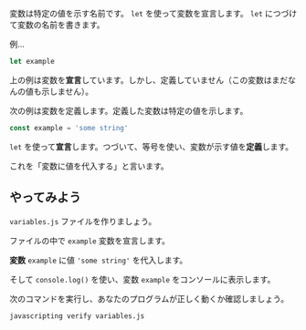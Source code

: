 変数は特定の値を示す名前です。 `let` を使って変数を宣言します。 `let` につづけて変数の名前を書きます。

例...

```js
let example
```

上の例は変数を**宣言**しています。しかし、定義していません（この変数はまだなんの値も示しません）。

次の例は変数を定義します。定義した変数は特定の値を示します。

```js
const example = 'some string'
```

`let` を使って**宣言**します。つづいて、等号を使い、変数が示す値を**定義**します。

これを「変数に値を代入する」と言います。

## やってみよう

`variables.js` ファイルを作りましょう。

ファイルの中で `example` 変数を宣言します。

**変数** `example` に値 `'some string'` を代入します。

そして `console.log()` を使い、変数 `example` をコンソールに表示します。

次のコマンドを実行し、あなたのプログラムが正しく動くか確認しましょう。

`javascripting verify variables.js`
